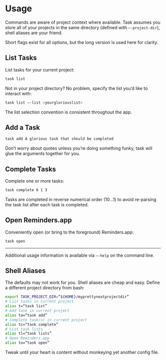 # Usage

Commands are aware of project context where available. Task assumes you store all of your projects in the same directory (defined with `—-project-dir`), shell aliases are your friend.

Short flags exist for all options, but the long version is used here for clarity.

## List Tasks

List tasks for your current project:

```sh
task list
```

Not in your project directory? No problem, specify the list you’d like to interact with:

```sh
task list —-list <yourgloriouslist>
```

The list selection convention is consistent throughout the app.

## Add a Task

```sh
task add A glorious task that should be completed
```

Don’t worry about quotes unless you’re doing something funky, task will glue the arguments together for you.

## Complete Tasks

Complete one or more tasks:

```sh
task complete 6 1 3
```

Tasks are completed in reverse numerical order (10...1) to avoid re-parsing the task list after each task is completed.

## Open Reminders.app

Conveniently open (or bring to the foreground) Reminders.app:

```sh
task open
```

______________________________________________________________________

Additional usage information is available via `—-help` on the command line.

## Shell Aliases

The defaults may not work for you. Shell aliases are cheap and easy. Define a different project directory from bash:

```sh
export TASK_PROJECT_DIR=“${HOME}/myprettyneatprojectdir”
# List tasks in current project
alias t=“task list”
# Add task in current project
alias ta=“task add”
# Complete task(s) in current project
alias tc=“task complete”
# List task lists
alias tl=“task lists”
# Open Reminders.app
alias to=“task open”
```

Tweak until your heart is content without monkeying yet another config file.
